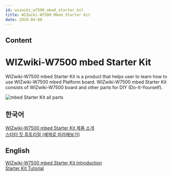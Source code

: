 ```yaml
---
id: wizwiki_w7500_mbed_starter_kit
title: WIZwiki-W7500 Mbed Starter Kit
date: 2020-04-08
---
```



## Content
# WIZwiki-W7500 mbed Starter Kit

WIZwiki-W7500 mbed Starter Kit is a product that helps user to learn how
to use WIZwiki-W7500 mbed Platform board. WIZwiki-W7500 mbed Starter Kit
consists of WIZwiki-W7500 board and other parts for DIY
(Do-It-Yourself).

![mbed Starter Kit all
parts](/document_framework/img/products/wizwiki_mbed_kit/mbed_starter_kit_all.jpg)

## 한국어

[WIZwiki-W7500 mbed Starter Kit 제품
소개](/products/wizwiki_mbed_kit/kit_kr)  
[스타터 킷 튜토리얼 (예제로
따라해보기)](/products/wizwiki_mbed_kit/kit_kr/tutorial_kr)  

## English

[WIZwiki-W7500 mbed Starter Kit
Introduction](/products/wizwiki_mbed_kit/kit_en)  
[Starter Kit Tutorial](/products/wizwiki_mbed_kit/kit_en/tutorial_en)
